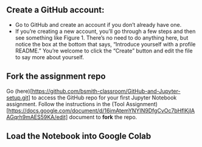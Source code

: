 ## Create a GitHub account:
- Go to GitHub and create an account if you don’t already have one.   
- If you’re creating a new account, you’ll go through a few steps and then see something like Figure 1. There’s no need to do anything here, but notice the box at the bottom that says, “Introduce yourself with a profile README.” You’re welcome to click the “Create” button and edit the file to say more about yourself.

## Fork the assignment repo
Go (here)[https://github.com/bsmith-classroom/GitHub-and-Jupyter-setup.git] to access the GitHub repo for your first Jupyter Notebook assignment. Follow the instructions in the (Tool Assignment)[https://docs.google.com/document/d/16imAtemYNYIN9DfgCvOc7bHflKjIAAGqrh9mAES59KA/edit] document to **fork** the repo.

## Load the Notebook into Google Colab